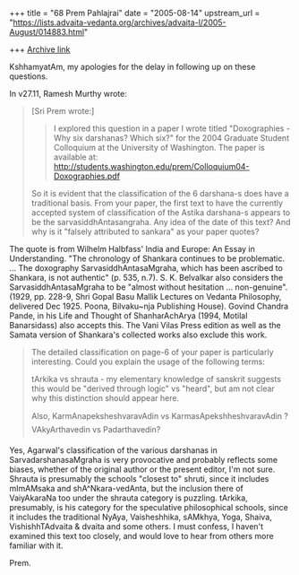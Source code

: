 +++
title = "68 Prem Pahlajrai"
date = "2005-08-14"
upstream_url = "https://lists.advaita-vedanta.org/archives/advaita-l/2005-August/014883.html"

+++
[Archive link](https://lists.advaita-vedanta.org/archives/advaita-l/2005-August/014883.html)

KshhamyatAm, my apologies for the delay in following up on these questions.

In v27.11, Ramesh Murthy <rkmurthy at gmail.com> wrote:

> [Sri Prem wrote:]
>> I explored this question in a paper I wrote titled "Doxographies - Why
>> six darshanas? Which six?" for the 2004 Graduate Student Colloquium at
>> the University of Washington. The paper is available at:
>>   http://students.washington.edu/prem/Colloquium04-Doxographies.pdf
> 
> So it is evident that the classification of the 6 darshana-s does have
> a traditional basis. From your paper, the first text to have the
> currently accepted system of classification of the Astika darshana-s
> appears to be the sarvasiddhAntasangraha. Any idea of the date of this
> text? And why is it "falsely attributed to sankara" as your paper
> quotes?

The quote is from Wilhelm Halbfass' India and Europe: An Essay in
Understanding. "The chronology of Shankara continues to be problematic.
... The doxography SarvasiddhAntasaMgraha, which has been ascribed to
Shankara, is not authentic" (p. 535, n.7).  S. K. Belvalkar also
considers the SarvasiddhAntasaMgraha to be "almost without hesitation
... non-genuine". (1929, pp. 228-9, Shri Gopal Basu Mallik Lectures on
Vedanta Philosophy, delivered Dec 1925. Poona, Bilvaku~nja Publishing
House). Govind Chandra Pande, in his Life and Thought of ShanharAchArya
  (1994, Motilal Banarsidass) also accepts this. The Vani Vilas Press
edition as well as the Samata version of Shankara's collected works also
exclude this work.

> The detailed classification on page-6 of your paper is particularly
> interesting. Could you explain the usage of the following terms:
> 
> tArkika vs shrauta - my elementary knowledge of sanskrit suggests this
> would be "derived through logic" vs "heard", but am not clear why this
> distinction should appear here.
>
> Also,
> KarmAnapeksheshvaravAdin vs KarmasApekshheshvaravAdin ?
> VAkyArthavedin vs Padarthavedin?

Yes, Agarwal's classification of the various darshanas in
SarvadarshanasaMgraha is very provocative and probably reflects some
biases, whether of the original author or the present editor, I'm not
sure. Shrauta is presumably the schools "closest to" shruti, since it
includes mImAMsaka and shA^Nkara-vedAnta, but the inclusion there of
VaiyAkaraNa too under the shrauta category is puzzling. tArkika,
presumably, is his category for the speculative philosophical schools,
since it includes the traditional NyAya, Vaisheshhika, sAMkhya, Yoga,
Shaiva, VishishhTAdvaita & dvaita and some others. I must confess, I
haven't examined this text too closely, and would love to hear from
others more familiar with it.


Prem.







